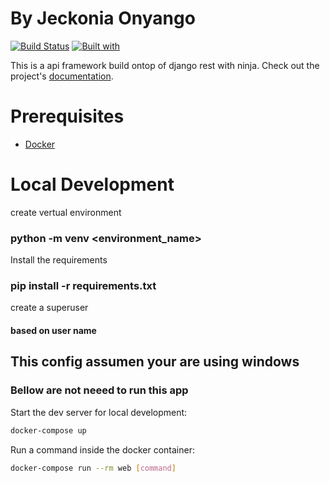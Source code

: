 # By Jeckonia Onyango <jeckonia49>

[![Build Status](https://travis-ci.org/jeckonia49/jeckonia49.svg?branch=master)](https://travis-ci.org/jeckonia49/jeckonia49)
[![Built with](https://img.shields.io/badge/Built_with-Cookiecutter_Django_Rest-F7B633.svg)](https://github.com/agconti/cookiecutter-django-rest)

This is a api framework build ontop of django rest with ninja. Check out the project's [documentation](http://jeckonia49.github.io/jeckonia49/).

# Prerequisites

- [Docker](https://docs.docker.com/docker-for-mac/install/)  

# Local Development
create vertual environment
### python -m venv <environment_name>

Install the requirements 

### pip install -r requirements.txt
create a superuser 

#### based on user name

## This config assumen your are using windows


### Bellow are not neeed to run this app

Start the dev server for local development:
```bash
docker-compose up
```

Run a command inside the docker container:

```bash
docker-compose run --rm web [command]
```
